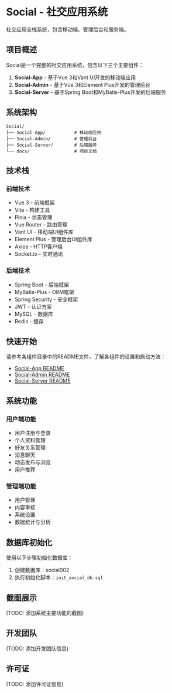 # Social - 社交应用系统

社交应用全栈系统，包含移动端、管理后台和服务端。

## 项目概述

Social是一个完整的社交应用系统，包含以下三个主要组件：

1. **Social-App** - 基于Vue 3和Vant UI开发的移动端应用
2. **Social-Admin** - 基于Vue 3和Element Plus开发的管理后台
3. **Social-Server** - 基于Spring Boot和MyBatis-Plus开发的后端服务

## 系统架构

```
Social/
├── Social-App/           # 移动端应用
├── Social-Admin/         # 管理后台
├── Social-Server/        # 后端服务
└── docs/                 # 项目文档
```

## 技术栈

### 前端技术

- Vue 3 - 前端框架
- Vite - 构建工具
- Pinia - 状态管理
- Vue Router - 路由管理
- Vant UI - 移动端UI组件库
- Element Plus - 管理后台UI组件库
- Axios - HTTP客户端
- Socket.io - 实时通讯

### 后端技术

- Spring Boot - 后端框架
- MyBatis-Plus - ORM框架
- Spring Security - 安全框架
- JWT - 认证方案
- MySQL - 数据库
- Redis - 缓存

## 快速开始

请参考各组件目录中的README文件，了解各组件的设置和启动方法：

- [Social-App README](./Social-App/README.md)
- [Social-Admin README](./Social-Admin/README.md)
- [Social-Server README](./Social-Server/README.md)

## 系统功能

### 用户端功能

- 用户注册与登录
- 个人资料管理
- 好友关系管理
- 消息聊天
- 动态发布与浏览
- 用户推荐

### 管理端功能

- 用户管理
- 内容审核
- 系统设置
- 数据统计与分析

## 数据库初始化

使用以下步骤初始化数据库：

1. 创建数据库：social002
2. 执行初始化脚本：`init_social_db.sql`

## 截图展示

(TODO: 添加系统主要功能的截图)

## 开发团队

(TODO: 添加开发团队信息)

## 许可证

(TODO: 添加许可证信息)
